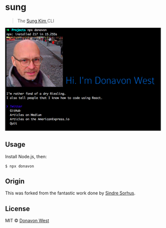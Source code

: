 # sung

> The [Sung Kim ](https://www.sungkim.co/) CLI

![Screen shot of the Donavon West CLI](screenshot.png)

## Usage

Install Node.js, then:

```
$ npx donavon
```

## Origin

This was forked from the fantastic work done by [Sindre Sorhus](https://github.com/sindresorhus/sindresorhus).

## License

MIT © [Donavon West](http://donavon.com)
